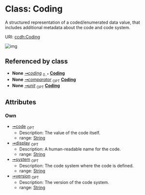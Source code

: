
# Class: Coding


A structured representation of a coded/enumerated data value, that includes additional metadata about the code and code system.

URI: [ccdh:Coding](https://example.org/ccdh/Coding)


![img](http://yuml.me/diagram/nofunky;dir:TB/class/[CodeableConcept]++-%20coding%200..*>[Coding&#124;code:string%20%3F;display:string%20%3F;system:string%20%3F;version:string%20%3F],[Quantity]++-%20comparator%200..1>[Coding],[Quantity]++-%20unit%200..1>[Coding],[Quantity],[CodeableConcept])

## Referenced by class

 *  **None** *[➞coding](../slots/codeableConcept__coding.md)*  <sub>0..*</sub>  **[Coding](../classes/Coding.md)**
 *  **None** *[➞comparator](../slots/quantity__comparator.md)*  <sub>OPT</sub>  **[Coding](../classes/Coding.md)**
 *  **None** *[➞unit](../slots/quantity__unit.md)*  <sub>OPT</sub>  **[Coding](../classes/Coding.md)**

## Attributes


### Own

 * [➞code](../slots/coding__code.md)  <sub>OPT</sub>
     * Description: The value of the code itself.
     * range: [String](../types/String.md)
 * [➞display](../slots/coding__display.md)  <sub>OPT</sub>
     * Description: A human-readable name for the code.
     * range: [String](../types/String.md)
 * [➞system](../slots/coding__system.md)  <sub>OPT</sub>
     * Description: The code system where the code is defined.
     * range: [String](../types/String.md)
 * [➞version](../slots/coding__version.md)  <sub>OPT</sub>
     * Description: The version of the code system.
     * range: [String](../types/String.md)
